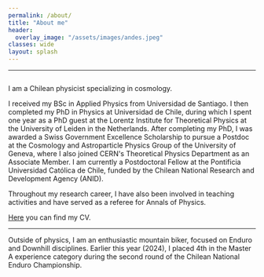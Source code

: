 ```yaml
---
permalink: /about/
title: "About me"
header:
  overlay_image: "/assets/images/andes.jpeg"
classes: wide
layout: splash
---
```

----------------------------------------

<figure style="width: 38%"  class="align-right">
  <img src="/assets/images/leidenwall.jpg" alt="">
</figure>

I am a Chilean physicist specializing in cosmology.

I received my BSc in Applied Physics from Universidad de Santiago. I then completed my PhD in Physics at Universidad de Chile, during which I spent one year as a PhD guest at the Lorentz Institute for Theoretical Physics at the University of Leiden in the Netherlands. After completing my PhD, I was awarded a Swiss Government Excellence Scholarship to pursue a Postdoc at the Cosmology and Astroparticle Physics Group of the University of Geneva, where I also joined CERN's Theoretical Physics Department as an Associate Member. I am currently a Postdoctoral Fellow at the Pontificia Universidad Católica de Chile, funded by the Chilean National Research and Development Agency (ANID).


Throughout my research career, I have also been involved in teaching activities and have served as a referee for Annals of Physics.

[Here]() you can find my CV.

----------------------------------------

Outside of physics, I am an enthusiastic mountain biker, focused on Enduro and Downhill disciplines. Earlier this year (2024), I placed 4th in the Master A experience category during the second round of the Chilean National Enduro Championship. 

<figure style="width: 38%" class="align-left">
  <img src="/assets/images/bike.jpeg" alt="">
</figure>


